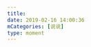 ```yaml
---
title: 
date: 2019-02-16 14:00:36
mCategories: [说说]
type: moment
---
```


<div id="pics-20190216140036"></div>

<script>
var data = [
    {"link": "2019-02-16_000006.jpeg", "type": "shuoshuo"}
];
picsRender(data, "pics-20190216140036");
</script>
